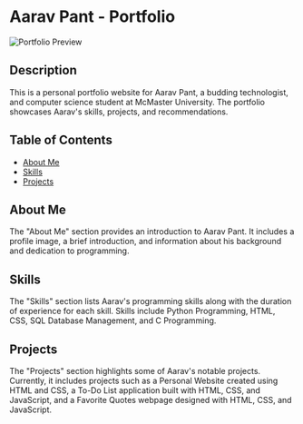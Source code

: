 # Aarav Pant - Portfolio

![Portfolio Preview](https://miro.medium.com/v2/resize:fit:1400/0*NgUtI3tYLhuq5Vy0.gif)

## Description

This is a personal portfolio website for Aarav Pant, a budding technologist, and computer science student at McMaster University. The portfolio showcases Aarav's skills, projects, and recommendations.

## Table of Contents

- [About Me](#about-me)
- [Skills](#skills)
- [Projects](#projects)




## About Me

The "About Me" section provides an introduction to Aarav Pant. It includes a profile image, a brief introduction, and information about his background and dedication to programming.

## Skills

The "Skills" section lists Aarav's programming skills along with the duration of experience for each skill. Skills include Python Programming, HTML, CSS, SQL Database Management, and C Programming.

## Projects

The "Projects" section highlights some of Aarav's notable projects. Currently, it includes projects such as a Personal Website created using HTML and CSS, a To-Do List application built with HTML, CSS, and JavaScript, and a Favorite Quotes webpage designed with HTML, CSS, and JavaScript.


